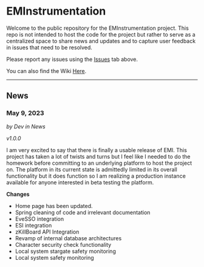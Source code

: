 # EMInstrumentation
Welcome to the public repository for the EMInstrumentation project. This repo is not intended to host the code for the project but rather to serve as a centralized space to share news and updates and to capture user feedback in issues that need to be resolved. 

Please report any issues using the [Issues](https://github.com/OrsikIronfist/EMInstrumentation/issues) tab above.

You can also find the Wiki [Here](https://github.com/OrsikIronfist/EMInstrumentation/wiki).

----
## News
### May 9, 2023
*by Dev in News*

*v1.0.0*

I am very excited to say that there is finally a usable release of EMI. This project has taken a lot of twists and turns but I feel like I needed to do the homework before committing to an underlying platform to host the project on. The platform in its current state is admittedly limited in its overall functionality but it does function so I am realizing a production instance available for anyone interested in beta testing the platform.

**Changes**
- Home page has been updated.
- Spring cleaning of code and irrelevant documentation
- EveSSO integration
- ESI integration
- zKillBoard API Integration
- Revamp of internal database architectures
- Character security check functionality
- Local system stargate safety monitoring
- Local system safety monitoring
